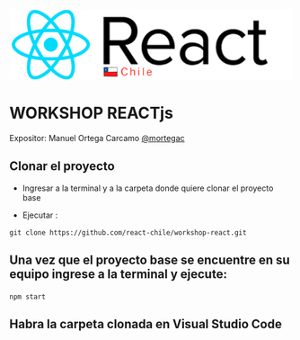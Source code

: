 

![React-Chile](https://raw.githubusercontent.com/react-chile/workshop-react/master/src/assets/react-chile-logo.png)

# WORKSHOP REACTjs
Expositor: Manuel Ortega Carcamo 
[@mortegac](https://github.com/mortegac)


## Clonar el proyecto
- Ingresar a la terminal y a la carpeta donde quiere clonar el proyecto base

- Ejecutar :
```
git clone https://github.com/react-chile/workshop-react.git
```

## Una vez que el proyecto base se encuentre en su equipo ingrese a la terminal y ejecute:

`npm start`


## Habra la carpeta clonada en Visual Studio Code

